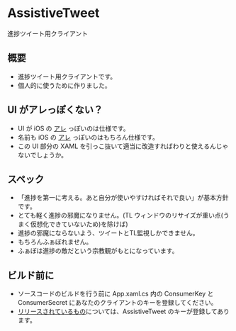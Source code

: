 AssistiveTweet
==============

進捗ツイート用クライアント

## 概要
- 進捗ツイート用クライアントです。
- 個人的に使うために作りました。
  
  
## UI がアレっぽくない？
- UI が iOS の [アレ](http://support.apple.com/kb/HT5587?viewlocale=ja_JP) っぽいのは仕様です。
- 名前も iOS の [アレ](http://support.apple.com/kb/HT5587?viewlocale=ja_JP) っぽいのはもちろん仕様です。
- この UI 部分の XAML を引っこ抜いて適当に改造すればわりと使えるんじゃないでしょうか。
  
  
## スペック
- 「進捗を第一に考える。あと自分が使いやすければそれで良い」が基本方針です。
- とても軽く進捗の邪魔になりません。(TL ウィンドウのリサイズが重い点(うまく仮想化できていないため)を除けば)
- 進捗の邪魔にならないよう、ツイートとTL監視しかできません。
- もちろんふぁぼれません。
- ふぁぼは進捗の敵だという宗教観がもとになっています。


## ビルド前に
- ソースコードのビルドを行う前に App.xaml.cs 内の ConsumerKey と ConsumerSecret にあなたのクライアントのキーを登録してください。
- [リリースされているもの](https://github.com/0V/AssistiveTweet/releases)については、AssistiveTweet のキーが登録してあります。
